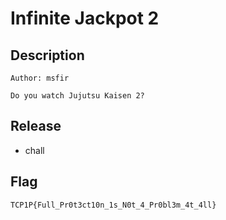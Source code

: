 # Infinite Jackpot 2

## Description
```
Author: msfir

Do you watch Jujutsu Kaisen 2?
```

## Release
- chall

## Flag
`TCP1P{Full_Pr0t3ct10n_1s_N0t_4_Pr0bl3m_4t_4ll}`
